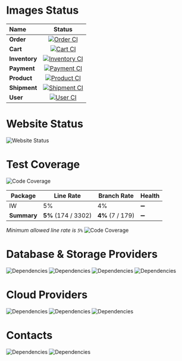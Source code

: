 
# Images Status

| Name | Status |
|:------------|:-------------:|
| **Order** | [![Order CI](https://github.com/New-Premises-Group/if-what/actions/workflows/CI-CD-Order.yml/badge.svg)](https://github.com/New-Premises-Group/if-what/actions/workflows/CI-CD-Order.yml)
| **Cart** | [![Cart CI](https://github.com/New-Premises-Group/if-what/actions/workflows/CI-CD-Cart.yml/badge.svg)](https://github.com/New-Premises-Group/if-what/actions/workflows/CI-CD-Cart.yml)
| **Inventory** | [![Inventory CI](https://github.com/New-Premises-Group/if-what/actions/workflows/CI-CD-Inventory.yml/badge.svg)](https://github.com/New-Premises-Group/if-what/actions/workflows/CI-CD-Inventory.yml)
| **Payment** | [![Payment CI](https://github.com/New-Premises-Group/if-what/actions/workflows/CI-CD-Payment.yml/badge.svg)](https://github.com/New-Premises-Group/if-what/actions/workflows/CI-CD-Payment.yml)
| **Product** | [![Product CI](https://github.com/New-Premises-Group/if-what/actions/workflows/CI-CD-Product.yml/badge.svg)](https://github.com/New-Premises-Group/if-what/actions/workflows/CI-CD-Product.yml)
| **Shipment** | [![Shipment CI](https://github.com/New-Premises-Group/if-what/actions/workflows/CI-CD-Shipment.yml/badge.svg)](https://github.com/New-Premises-Group/if-what/actions/workflows/CI-CD-Shipment.yml)
| **User** | [![User CI](https://github.com/New-Premises-Group/if-what/actions/workflows/CI-CD-User.yml/badge.svg)](https://github.com/New-Premises-Group/if-what/actions/workflows/CI-CD-User.yml)

# Website Status

![Website Status](https://img.shields.io/website-up-down-green-red/https/newpremises.group.svg)

# Test Coverage
![Code Coverage](https://img.shields.io/badge/Code%20Coverage-5%25-yellow?style=flat)

Package | Line Rate | Branch Rate | Health
-------- | --------- | ----------- | ------
IW | 5% | 4% | ➖
**Summary** | **5%** (174 / 3302) | **4%** (7 / 179) | ➖

_Minimum allowed line rate is `5%`_
![Code Coverage](https://img.shields.io/badge/Code%20Coverage-5%25-yellow?style=flat)

# Database & Storage Providers

![Dependencies](https://img.shields.io/badge/Supabase-181818?style=for-the-badge&logo=supabase&logoColor=white)
![Dependencies](https://img.shields.io/badge/redis-%23DD0031.svg?&style=for-the-badge&logo=redis&logoColor=white)
![Dependencies](https://img.shields.io/badge/rabbitmq-%23FF6600.svg?&style=for-the-badge&logo=rabbitmq&logoColor=white)
![Dependencies](https://img.shields.io/badge/MongoDB-4EA94B?style=for-the-badge&logo=mongodb&logoColor=white)

# Cloud Providers

![Dependencies](https://img.shields.io/badge/GitHub_Actions-2088FF?style=for-the-badge&logo=github-actions&logoColor=white)
![Dependencies](https://img.shields.io/badge/microsoft%20azure-0089D6?style=for-the-badge&logo=microsoft-azure&logoColor=white)
![Dependencies](https://img.shields.io/badge/Digital_Ocean-0080FF?style=for-the-badge&logo=DigitalOcean&logoColor=white)

# Contacts

![Dependencies](https://img.shields.io/badge/Gmail-D14836?style=for-the-badge&logo=gmail&logoColor=white)
![Dependencies](https://img.shields.io/badge/website-000000?style=for-the-badge&logo=About&logoColor=white)

